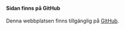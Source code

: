 #### Sidan finns på GitHub

Denna webbplatsen finns tillgänglig på [GitHub](https://github.com/maxrsg/ramverk1-proj).
